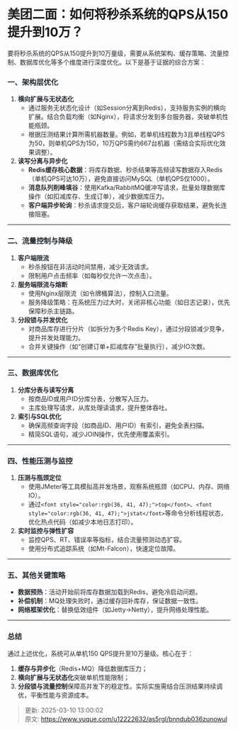 # 美团二面：如何将秒杀系统的QPS从150提升到10万？

<font style="color:rgb(36, 41, 47);">要将秒杀系统的QPS从150提升到10万量级，需要从系统架构、缓存策略、流量控制、数据库优化等多个维度进行深度优化。以下是基于证据的综合方案：</font>

### <font style="color:rgb(36, 41, 47);">一、</font>**<font style="color:rgb(36, 41, 47);">架构层优化</font>**
1. **<font style="color:rgb(36, 41, 47);">横向扩展与无状态化</font>**
    - <font style="color:rgb(36, 41, 47);">通过服务无状态化设计（如Session分离到Redis），支持服务实例的横向扩展</font><font style="color:rgb(36, 41, 47);">。结合负载均衡（如Nginx），将请求分发到多台服务器，突破单机性能瓶颈</font><font style="color:rgb(36, 41, 47);">。</font>
    - <font style="color:rgb(36, 41, 47);">根据压测结果计算所需机器数量。例如，若单机线程数为3且单线程QPS为50，则单机QPS为150，10万QPS需约667台机器（需结合实际优化效果调整）</font><font style="color:rgb(36, 41, 47);">。</font>
2. **<font style="color:rgb(36, 41, 47);">读写分离与异步化</font>**
    - **<font style="color:rgb(36, 41, 47);">Redis缓存核心数据</font>**<font style="color:rgb(36, 41, 47);">：将库存数据、秒杀结果等高频读写数据存入Redis（单机QPS可达10万）</font><font style="color:rgb(36, 41, 47);">，避免直接访问MySQL（单机QPS仅1000）</font><font style="color:rgb(36, 41, 47);">。</font>
    - **<font style="color:rgb(36, 41, 47);">消息队列削峰填谷</font>**<font style="color:rgb(36, 41, 47);">：使用Kafka/RabbitMQ缓冲写请求，批量处理数据库操作（如扣减库存、生成订单），减少数据库压力</font><font style="color:rgb(36, 41, 47);">。</font>
    - **<font style="color:rgb(36, 41, 47);">客户端异步轮询</font>**<font style="color:rgb(36, 41, 47);">：秒杀请求提交后，客户端轮询缓存获取结果，避免长连接阻塞</font><font style="color:rgb(36, 41, 47);">。</font>

---

### <font style="color:rgb(36, 41, 47);">二、</font>**<font style="color:rgb(36, 41, 47);">流量控制与降级</font>**
1. **<font style="color:rgb(36, 41, 47);">客户端限流</font>**
    - <font style="color:rgb(36, 41, 47);">秒杀按钮在非活动时间禁用，减少无效请求</font><font style="color:rgb(36, 41, 47);">。</font>
    - <font style="color:rgb(36, 41, 47);">限制用户点击频率（如每秒仅允许一次点击）</font><font style="color:rgb(36, 41, 47);">。</font>
2. **<font style="color:rgb(36, 41, 47);">服务端限流与熔断</font>**
    - <font style="color:rgb(36, 41, 47);">使用Nginx层限流（如令牌桶算法），控制入口流量</font><font style="color:rgb(36, 41, 47);">。</font>
    - <font style="color:rgb(36, 41, 47);">服务降级策略：在系统压力过大时，关闭非核心功能（如日志记录），优先保障秒杀主链路</font><font style="color:rgb(36, 41, 47);">。</font>
3. **<font style="color:rgb(36, 41, 47);">分段锁与并发优化</font>**
    - <font style="color:rgb(36, 41, 47);">对商品库存进行分片（如拆分为多个Redis Key），通过分段锁减少竞争，提升并发处理能力</font><font style="color:rgb(36, 41, 47);">。</font>
    - <font style="color:rgb(36, 41, 47);">合并关键操作（如“创建订单+扣减库存”批量执行），减少IO次数</font><font style="color:rgb(36, 41, 47);">。</font>

---

### <font style="color:rgb(36, 41, 47);">三、</font>**<font style="color:rgb(36, 41, 47);">数据库优化</font>**
1. **<font style="color:rgb(36, 41, 47);">分库分表与读写分离</font>**
    - <font style="color:rgb(36, 41, 47);">按商品ID或用户ID分库分表，分散写入压力</font><font style="color:rgb(36, 41, 47);">。</font>
    - <font style="color:rgb(36, 41, 47);">主库处理写请求，从库处理读请求，提升整体吞吐</font><font style="color:rgb(36, 41, 47);">。</font>
2. **<font style="color:rgb(36, 41, 47);">索引与SQL优化</font>**
    - <font style="color:rgb(36, 41, 47);">确保高频查询字段（如商品ID、用户ID）有索引，避免全表扫描</font><font style="color:rgb(36, 41, 47);">。</font>
    - <font style="color:rgb(36, 41, 47);">精简SQL语句，减少JOIN操作，优先使用覆盖索引</font><font style="color:rgb(36, 41, 47);">。</font>

---

### <font style="color:rgb(36, 41, 47);">四、</font>**<font style="color:rgb(36, 41, 47);">性能压测与监控</font>**
1. **<font style="color:rgb(36, 41, 47);">压测与瓶颈定位</font>**
    - <font style="color:rgb(36, 41, 47);">使用JMeter等工具模拟高并发场景，观察系统瓶颈（如CPU、内存、网络IO）</font><font style="color:rgb(36, 41, 47);">。</font>
    - <font style="color:rgb(36, 41, 47);">通过</font>`<font style="color:rgb(36, 41, 47);">top</font>`<font style="color:rgb(36, 41, 47);">、</font>`<font style="color:rgb(36, 41, 47);">jstat</font>`<font style="color:rgb(36, 41, 47);">等命令分析线程状态，优化热点代码（如减少本地日志打印）</font><font style="color:rgb(36, 41, 47);">。</font>
2. **<font style="color:rgb(36, 41, 47);">实时监控与弹性扩容</font>**
    - <font style="color:rgb(36, 41, 47);">监控QPS、RT、错误率等指标，结合流量预测动态扩容</font><font style="color:rgb(36, 41, 47);">。</font>
    - <font style="color:rgb(36, 41, 47);">使用分布式追踪系统（如Mt-Falcon），快速定位故障</font><font style="color:rgb(36, 41, 47);">。</font>

---

### <font style="color:rgb(36, 41, 47);">五、</font>**<font style="color:rgb(36, 41, 47);">其他关键策略</font>**
+ **<font style="color:rgb(36, 41, 47);">数据预热</font>**<font style="color:rgb(36, 41, 47);">：活动开始前将库存数据加载到Redis，避免冷启动问题</font><font style="color:rgb(36, 41, 47);">。</font>
+ **<font style="color:rgb(36, 41, 47);">补偿机制</font>**<font style="color:rgb(36, 41, 47);">：MQ处理失败时，通过缓存回补库存，保证数据一致性</font><font style="color:rgb(36, 41, 47);">。</font>
+ **<font style="color:rgb(36, 41, 47);">网络框架优化</font>**<font style="color:rgb(36, 41, 47);">：替换低效组件（如Jetty→Netty），提升网络处理性能</font><font style="color:rgb(36, 41, 47);">。</font>

---

### <font style="color:rgb(36, 41, 47);">总结</font>
<font style="color:rgb(36, 41, 47);">通过上述优化，系统可从单机150 QPS提升至10万量级。核心在于：</font>

1. **<font style="color:rgb(36, 41, 47);">缓存与异步化</font>**<font style="color:rgb(36, 41, 47);">（Redis+MQ）降低数据库压力</font><font style="color:rgb(36, 41, 47);">；</font>
2. **<font style="color:rgb(36, 41, 47);">横向扩展与无状态化</font>**<font style="color:rgb(36, 41, 47);">突破单机性能限制</font><font style="color:rgb(36, 41, 47);">；</font>
3. **<font style="color:rgb(36, 41, 47);">分段锁与流量控制</font>**<font style="color:rgb(36, 41, 47);">保障高并发下的稳定性。实际实施需结合压测结果持续调优，平衡性能与资源成本。</font>



> 更新: 2025-03-10 13:00:02  
> 原文: <https://www.yuque.com/u12222632/as5rgl/bnndub036zunowul>